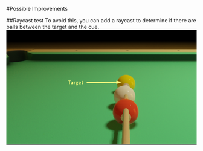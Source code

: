 #Possible Improvements

##Raycast test
To avoid this, you can add a raycast to determine if there are balls between the target and the cue.  
![raycasts](images/stick_raycasts.png)
